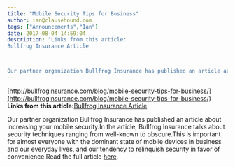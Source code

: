 ```yaml
---
title: "Mobile Security Tips for Business"
author: ian@clausehound.com
tags: ["Announcements","Ian"]
date: 2017-08-04 14:59:04
description: "Links from this article:
Bullfrog Insurance Article



Our partner organization Bullfrog Insurance has published an article about increasing yo..."
---
```


[http://bullfroginsurance.com/blog/mobile-security-tips-for-business/](http://bullfroginsurance.com/blog/mobile-security-tips-for-business/)
**Links from this article:**[Bullfrog Insurance Article](http://bullfroginsurance.com/blog/mobile-security-tips-for-business/)

Our partner organization Bullfrog Insurance has published an article about increasing your mobile security.In the article, Bullfrog Insurance talks about security techniques ranging from well-known to obscure.This is important for almost everyone with the dominant state of mobile devices in business and our everyday lives, and our tendency to relinquish security in favor of convenience.Read the full article [here](http://bullfroginsurance.com/blog/mobile-security-tips-for-business/).
